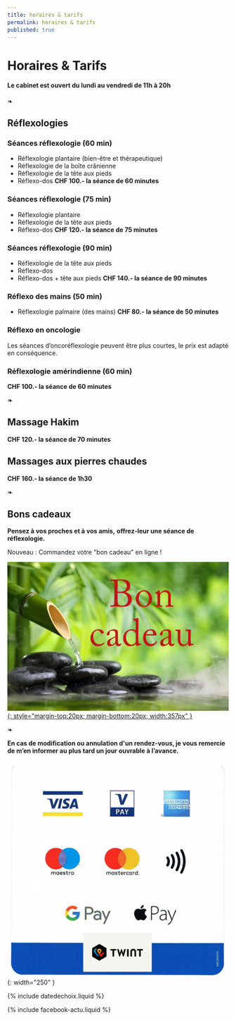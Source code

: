 ```yaml
---
title: horaires & tarifs
permalink: horaires & tarifs
published: true
---
```


# Horaires & Tarifs

#### Le cabinet est ouvert du lundi au vendredi de 11h à 20h ####

❧


## Réflexologies

### Séances réflexologie (60 min)
- Réflexologie plantaire (bien-être et thérapeutique)
- Réflexologie de la boîte crânienne
- Réflexologie de la tête aux pieds
- Réflexo-dos
**CHF 100.- la séance de 60 minutes**

### Séances réflexologie (75 min)
- Réflexologie plantaire
- Réflexologie de la tête aux pieds
- Réflexo-dos
**CHF 120.- la séance de 75 minutes**

### Séances réflexologie (90 min)
- Réflexologie de la tête aux pieds
- Réflexo-dos
- Réflexo-dos + tête aux pieds
**CHF 140.- la séance de 90 minutes**

### Réflexo des mains (50 min)
- Réflexologie palmaire (des mains)
**CHF 80.- la séance de 50 minutes**

### Réflexo en oncologie
Les séances d’oncoréflexologie peuvent être plus courtes,
le prix est adapté en conséquence.

### Réflexologie amérindienne (60 min)
**CHF 100.- la séance de 60 minutes**

❧

## Massage Hakim
**CHF 120.- la séance de 70 minutes**

## Massages aux pierres chaudes
**CHF 160.- la séance de 1h30**

❧


## Bons cadeaux

**Pensez à vos proches et à vos amis,**
**offrez-leur une séance de réflexologie.**

Nouveau : Commandez votre "bon cadeau" en ligne !


[![Bons-cadeaux](./images/bon-cadeau.jpg){: style="margin-top:20px; margin-bottom:20px; width:357px" }](./bons-cadeaux)

❧

**En cas de modification ou annulation d'un rendez-vous, je vous remercie de m’en informer au plus tard un jour ouvrable à l’avance.** 

![](./images/sumup.jpg){: width="250" }



{% include datedechoix.liquid %}

{% include facebook-actu.liquid %}
